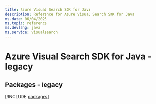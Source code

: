 ```yaml
---
title: Azure Visual Search SDK for Java
description: Reference for Azure Visual Search SDK for Java
ms.date: 06/04/2025
ms.topic: reference
ms.devlang: java
ms.service: visualsearch
---
```

# Azure Visual Search SDK for Java - legacy
## Packages - legacy
[!INCLUDE [packages](visual-search-index.md)]